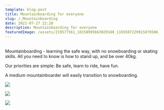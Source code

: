 ```yaml
---
template: blog-post
title: Mountainboarding for everyone
slug: /.Mountainboarding
date: 2021-07-27 22:28
description: Mountainboarding for everyone
featuredImage: /assets/219577561_10158995663029160_1165507229915879506_n.jpg
---
```

\
Mountainboarding - learning the safe way, with no snowboarding or skating skills. All you need to know is how to stand up, and be over 40kg.

Our priorities are simple: Be safe, learn to ride, have fun.

A medium mountainboarder will easily transition to snowboarding.

![](/assets/221854396_10158995663034160_3099319074940820363_n.jpg)

![](/assets/220218925_10158995663079160_3039362645577132968_n.jpg)

![](/assets/221272558_10158995663054160_1943163324429803589_n.jpg)